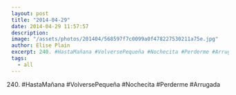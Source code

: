 ```yaml
---
layout: post
title: "2014-04-29"
date: 2014-04-29 11:57:57
description: 
image: "/assets/photos/201404/568597f7c0099a0f478227530211a75e.jpg"
author: Elise Plain
excerpt: 240. #HastaMañana #VolversePequeña #Nochecita #Perderme #Arrugada
tags: 
  - all
---
```


240. #HastaMañana #VolversePequeña #Nochecita #Perderme #Arrugada
<p></p>
